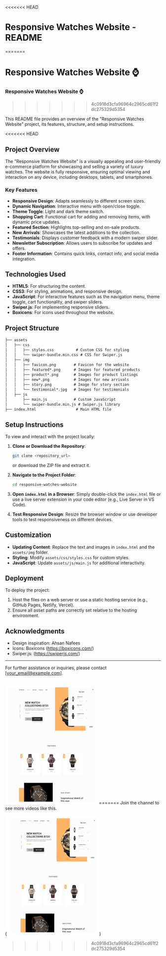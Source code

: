 <<<<<<< HEAD
# Responsive Watches Website - README
=======
# Responsive Watches Website ⌚

### Responsive Watches Website ⌚
>>>>>>> 4c0918d3cfa96964c2965cd61f2dc275329d5354

This README file provides an overview of the "Responsive Watches Website" project, its features, structure, and setup instructions.

<<<<<<< HEAD
## Project Overview

The "Responsive Watches Website" is a visually appealing and user-friendly e-commerce platform for showcasing and selling a variety of luxury watches. The website is fully responsive, ensuring optimal viewing and interaction on any device, including desktops, tablets, and smartphones.

### Key Features

- **Responsive Design**: Adapts seamlessly to different screen sizes.
- **Dynamic Navigation**: Interactive menu with open/close toggle.
- **Theme Toggle**: Light and dark theme switch.
- **Shopping Cart**: Functional cart for adding and removing items, with dynamic price updates.
- **Featured Section**: Highlights top-selling and on-sale products.
- **New Arrivals**: Showcases the latest additions to the collection.
- **Testimonials**: Displays customer feedback with a modern swiper slider.
- **Newsletter Subscription**: Allows users to subscribe for updates and offers.
- **Footer Information**: Contains quick links, contact info, and social media integration.

## Technologies Used

- **HTML5**: For structuring the content.
- **CSS3**: For styling, animations, and responsive design.
- **JavaScript**: For interactive features such as the navigation menu, theme toggle, cart functionality, and swiper sliders.
- **Swiper.js**: For implementing responsive sliders.
- **Boxicons**: For icons used throughout the website.

## Project Structure

```plaintext
├── assets
│   ├── css
│   │   ├── styles.css          # Custom CSS for styling
│   │   └── swiper-bundle.min.css # CSS for Swiper.js
│   ├── img
│   │   ├── favicon.png        # Favicon for the website
│   │   ├── featured*.png      # Images for featured products
│   │   ├── product*.png       # Images for product listings
│   │   ├── new*.png           # Images for new arrivals
│   │   ├── story.png          # Image for story section
│   │   └── testimonial*.jpg   # Images for testimonials
│   ├── js
│       ├── main.js            # Custom JavaScript
│       └── swiper-bundle.min.js # Swiper.js library
├── index.html                  # Main HTML file
```

## Setup Instructions

To view and interact with the project locally:

1. **Clone or Download the Repository**:

   ```bash
   git clone <repository_url>
   ```

   or download the ZIP file and extract it.

2. **Navigate to the Project Folder**:

   ```bash
   cd responsive-watches-website
   ```

3. **Open `index.html` in a Browser**:
   Simply double-click the `index.html` file or use a live server extension in your code editor (e.g., Live Server in VS Code).

4. **Test Responsive Design**:
   Resize the browser window or use developer tools to test responsiveness on different devices.

## Customization

- **Updating Content**: Replace the text and images in `index.html` and the `assets/img` folder.
- **Styling**: Modify `assets/css/styles.css` for custom styles.
- **JavaScript**: Update `assets/js/main.js` for additional interactivity.

## Deployment

To deploy the project:

1. Host the files on a web server or use a static hosting service (e.g., GitHub Pages, Netlify, Vercel).
2. Ensure all asset paths are correctly set relative to the hosting environment.

## Acknowledgments

- Design inspiration: Ahsan Nafees
- Icons: Boxicons (https://boxicons.com/)
- Swiper.js: (https://swiperjs.com/)

---

For further assistance or inquiries, please contact [your_email@example.com].

```

```

<img src="./../images/wacht  wrbsite.jpg" alt="Luxury Watch Collection Preview" width="300"/>
=======
Join the channel to see more videos like this.

(<img src="./../images/wacht  wrbsite.jpg" alt="Luxury Watch Collection Preview" width="300"/>)
>>>>>>> 4c0918d3cfa96964c2965cd61f2dc275329d5354
